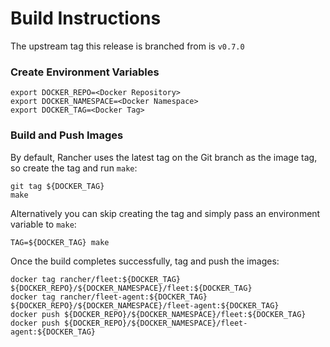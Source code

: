 # Build Instructions

The upstream tag this release is branched from is `v0.7.0`

### Create Environment Variables

```
export DOCKER_REPO=<Docker Repository>
export DOCKER_NAMESPACE=<Docker Namespace>
export DOCKER_TAG=<Docker Tag>
```

### Build and Push Images

By default, Rancher uses the latest tag on the Git branch as the image tag, so create the tag and run `make`:
```
git tag ${DOCKER_TAG}
make
```

Alternatively you can skip creating the tag and simply pass an environment variable to `make`:
```
TAG=${DOCKER_TAG} make
```

Once the build completes successfully, tag and push the images:
```
docker tag rancher/fleet:${DOCKER_TAG} ${DOCKER_REPO}/${DOCKER_NAMESPACE}/fleet:${DOCKER_TAG}
docker tag rancher/fleet-agent:${DOCKER_TAG} ${DOCKER_REPO}/${DOCKER_NAMESPACE}/fleet-agent:${DOCKER_TAG}
docker push ${DOCKER_REPO}/${DOCKER_NAMESPACE}/fleet:${DOCKER_TAG}
docker push ${DOCKER_REPO}/${DOCKER_NAMESPACE}/fleet-agent:${DOCKER_TAG}
```

